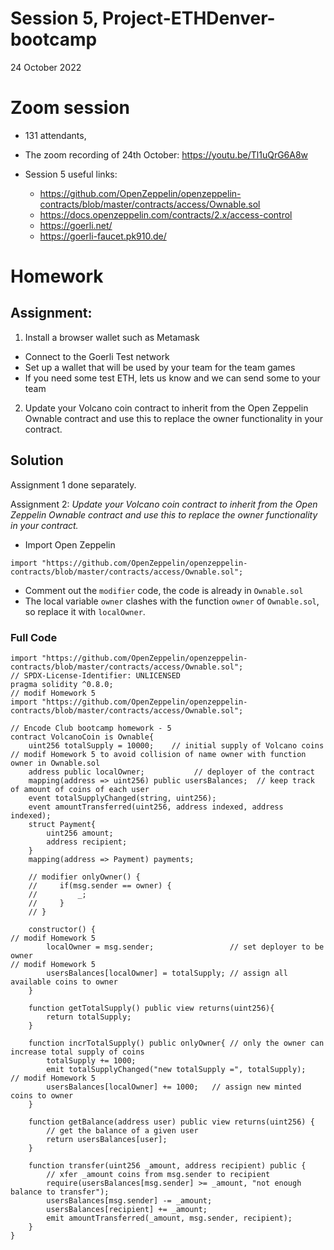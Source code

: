 # Session 5, Project-ETHDenver-bootcamp
24 October 2022
# Zoom session

* 131 attendants,

* The zoom recording of 24th October: https://youtu.be/Tl1uQrG6A8w
* Session 5 useful links:

    * https://github.com/OpenZeppelin/openzeppelin-contracts/blob/master/contracts/access/Ownable.sol
    * https://docs.openzeppelin.com/contracts/2.x/access-control
    * https://goerli.net/
    * https://goerli-faucet.pk910.de/

# Homework
## Assignment: 
1. Install a browser wallet such as Metamask
- Connect to the Goerli Test network
- Set up a wallet that will be used by your team for the team games
- If you need some test ETH, lets us know and we can send some to your team
2. Update your Volcano coin contract to inherit from the Open Zeppelin Ownable contract and use this to replace the owner functionality in your contract.

## Solution
Assignment 1 done separately.

Assignment 2:
_Update your Volcano coin contract to inherit from the Open Zeppelin Ownable contract and use this to replace the owner functionality in your contract._
- Import Open Zeppelin

```
import "https://github.com/OpenZeppelin/openzeppelin-contracts/blob/master/contracts/access/Ownable.sol";
```
- Comment out the `modifier` code, the code is already in `Ownable.sol`
- The local variable `owner` clashes with the function `owner` of `Ownable.sol`, so replace it with `localOwner`.

### Full Code
```
import "https://github.com/OpenZeppelin/openzeppelin-contracts/blob/master/contracts/access/Ownable.sol";
// SPDX-License-Identifier: UNLICENSED
pragma solidity ^0.8.0;
// modif Homework 5
import "https://github.com/OpenZeppelin/openzeppelin-contracts/blob/master/contracts/access/Ownable.sol";

// Encode Club bootcamp homework - 5
contract VolcanoCoin is Ownable{
    uint256 totalSupply = 10000;    // initial supply of Volcano coins
// modif Homework 5 to avoid collision of name owner with function owner in Ownable.sol
    address public localOwner;           // deployer of the contract
    mapping(address => uint256) public usersBalances;  // keep track of amount of coins of each user
    event totalSupplyChanged(string, uint256);
    event amountTransferred(uint256, address indexed, address indexed);
    struct Payment{
        uint256 amount;
        address recipient;
    }
    mapping(address => Payment) payments;

    // modifier onlyOwner() {
    //     if(msg.sender == owner) {
    //         _;
    //     }
    // }

    constructor() {
// modif Homework 5
        localOwner = msg.sender;                 // set deployer to be owner
// modif Homework 5
        usersBalances[localOwner] = totalSupply; // assign all available coins to owner
    }

    function getTotalSupply() public view returns(uint256){
        return totalSupply;
    }

    function incrTotalSupply() public onlyOwner{ // only the owner can increase total supply of coins
        totalSupply += 1000;
        emit totalSupplyChanged("new totalSupply =", totalSupply);
// modif Homework 5
        usersBalances[localOwner] += 1000;   // assign new minted coins to owner
    }

    function getBalance(address user) public view returns(uint256) {
        // get the balance of a given user
        return usersBalances[user];
    }

    function transfer(uint256 _amount, address recipient) public {
        // xfer _amount coins from msg.sender to recipient
        require(usersBalances[msg.sender] >= _amount, "not enough balance to transfer");
        usersBalances[msg.sender] -= _amount;
        usersBalances[recipient] += _amount;
        emit amountTransferred(_amount, msg.sender, recipient);
    }
}
```
